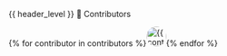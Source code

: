{{ header_level }} 👥 Contributors

{% for contributor in contributors %}<img src="{{contributor.avatar_url}}>" height="35" width="35" style="border-radius: 50% !important;" alt="{{contributor.login}}"/>{% endfor %}
